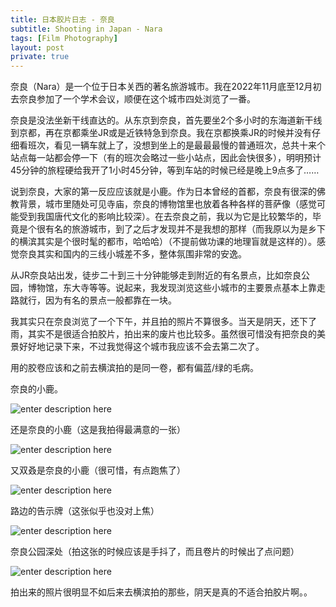 ```yaml
---
title: 日本胶片日志 - 奈良
subtitle: Shooting in Japan - Nara
tags: [Film Photography]
layout: post
private: true
---
```


奈良（Nara）是一个位于日本关西的著名旅游城市。我在2022年11月底至12月初去奈良参加了一个学术会议，顺便在这个城市四处浏览了一番。

奈良是没法坐新干线直达的。从东京到奈良，首先要坐2个多小时的东海道新干线到京都，再在京都乘坐JR或是近铁特急到奈良。我在京都换乘JR的时候并没有仔细看班次，看见一辆车就上了，没想到坐上的是最最最慢的普通班次，总共十来个站点每一站都会停一下（有的班次会略过一些小站点，因此会快很多），明明预计45分钟的旅程硬给我开了1小时45分钟，等到车站的时候已经是晚上9点多了……

说到奈良，大家的第一反应应该就是小鹿。作为日本曾经的首都，奈良有很深的佛教背景，城市里随处可见寺庙，奈良的博物馆里也放着各种各样的菩萨像（感觉可能受到我国唐代文化的影响比较深）。在去奈良之前，我以为它是比较繁华的，毕竟是个很有名的旅游城市，到了之后才发现并不是我想的那样（而我原以为是乡下的横滨其实是个很时髦的都市，哈哈哈）（不提前做功课的地理盲就是这样的）。感觉奈良其实和国内的三线小城差不多，整体氛围非常的安逸。

从JR奈良站出发，徒步二十到三十分钟能够走到附近的有名景点，比如奈良公园，博物馆，东大寺等等。说起来，我发现浏览这些小城市的主要景点基本上靠走路就行，因为有名的景点一般都靠在一块。

我其实只在奈良浏览了一个下午，并且拍的照片不算很多。当天是阴天，还下了雨，其实不是很适合拍胶片，拍出来的废片也比较多。虽然很可惜没有把奈良的美景好好地记录下来，不过我觉得这个城市我应该不会去第二次了。


用的胶卷应该和之前去横滨拍的是同一卷，都有偏蓝/绿的毛病。

奈良的小鹿。

![enter description here](./images/2023-02-01_194745(2).jpg)

还是奈良的小鹿（这是我拍得最满意的一张）

![enter description here](./images/2023-02-01_194745.jpg)

又双叒是奈良的小鹿（很可惜，有点跑焦了）

![enter description here](./images/nara2.jpg)

路边的告示牌（这张似乎也没对上焦）

![enter description here](./images/nara1.jpg)

奈良公园深处（拍这张的时候应该是手抖了，而且卷片的时候出了点问题）

![enter description here](./images/2023-02-01_194640(1).jpg)

拍出来的照片很明显不如后来去横滨拍的那些，阴天是真的不适合拍胶片啊。。